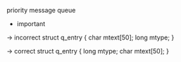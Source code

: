 priority message queue

- important

-> incorrect
struct q_entry
{
  char mtext[50];
  long mtype;
}

-> correct
struct q_entry
{
  long mtype;
  char mtext[50];
}
